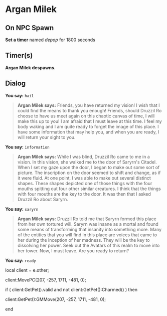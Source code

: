 # Argan Milek


## On NPC Spawn

**Set a timer** named *depop* for 1800 seconds


## Timer(s)

**Argan Milek despawns.**


## Dialog



**You say:** `hail`



>**Argan Milek says:** Friends, you have returned my vision!  I wish that I could find the means to thank you enough!  Friends, should Druzzil Ro choose to have us meet again on this chaotic canvas of time, I will make this up to you!  I am afraid that I must leave at this time.  I feel my body waking and I am quite ready to forget the image of this place.  I have some information that may help you, and when you are ready, I will return your sight to you.




**You say:** `information`



>**Argan Milek says:** While I was blind, Druzzil Ro came to me in a vision.  In this vision, she walked me to the door of Saryrn's Citadel.  When I set my gaze upon the door, I began to make out some sort of picture.  The inscription on the door seemed to shift and change, as if it were fluid.  At one point, I was able to make out several distinct shapes.  These shapes depicted one of those things with the four mouths spitting out four other similar creatures.  I think that the things with four mouths are the key to the door.  It was then that I asked Druzzil Ro about Saryrn.




**You say:** `saryrn`



>**Argan Milek says:** Druzzil Ro told me that Saryrn formed this place from her own tortured will.  Saryrn was insane as a mortal and found some means of transforming that insanity into something more.  Many of the entities that you will find in this place are voices that came to her during the inception of her madness.  They will be the key to dissolving her power.  Seek out the Avatars of this realm to move into her tower.  Now, I must leave.  Are you ready to return?




**You say:** `ready`



local client = e.other;


client:MovePC(207, -257, 1711, -481, 0);


if ( client:GetPet().valid and not client:GetPet():Charmed() ) then



client:GetPet():GMMove(207, -257, 1711, -481, 0);

end